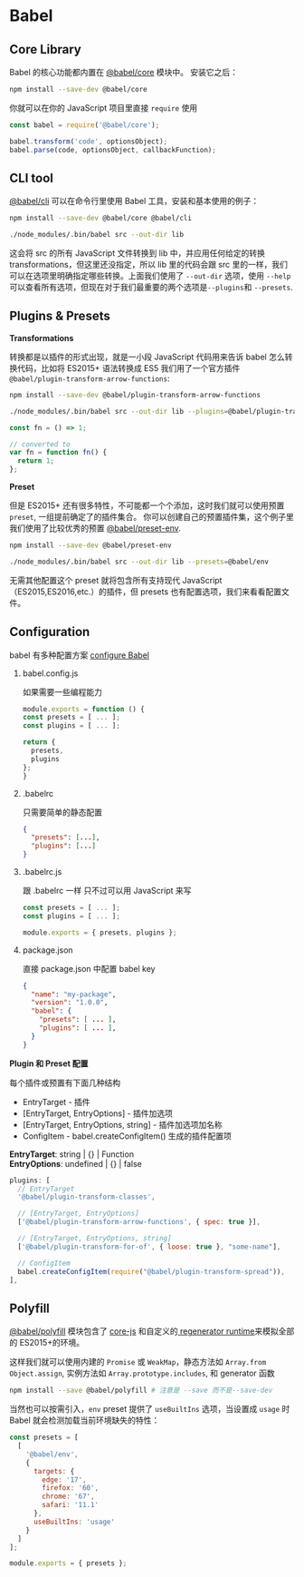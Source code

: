 # Babel

## Core Library

Babel 的核心功能都内置在 [@babel/core](https://babeljs.io/docs/en/babel-core) 模块中。 安装它之后：

```bash
npm install --save-dev @babel/core
```

你就可以在你的 JavaScript 项目里直接 `require` 使用

```js
const babel = require('@babel/core');

babel.transform('code', optionsObject);
babel.parse(code, optionsObject, callbackFunction);
```

## CLI tool

[@babel/cli](https://babeljs.io/docs/en/babel-cli) 可以在命令行里使用 Babel 工具，安装和基本使用的例子：

```bash
npm install --save-dev @babel/core @babel/cli

./node_modules/.bin/babel src --out-dir lib
```

这会将 src 的所有 JavaScript 文件转换到 lib 中，并应用任何给定的转换 transformations，但这里还没指定，所以 lib 里的代码会跟 src 里的一样，我们可以在选项里明确指定哪些转换。上面我们使用了 `--out-dir` 选项，使用 `--help`可以查看所有选项，但现在对于我们最重要的两个选项是`--plugins`和 `--presets`.

## Plugins & Presets

**Transformations**

转换都是以插件的形式出现，就是一小段 JavaScript 代码用来告诉 babel 怎么转换代码，比如将 ES2015+ 语法转换成 ES5 我们用了一个官方插件
`@babel/plugin-transform-arrow-functions`:

```bash
npm install --save-dev @babel/plugin-transform-arrow-functions

./node_modules/.bin/babel src --out-dir lib --plugins=@babel/plugin-transform-arrow-functions
```

```js
const fn = () => 1;

// converted to
var fn = function fn() {
  return 1;
};
```

**Preset**

但是 ES2015+ 还有很多特性，不可能都一个个添加，这时我们就可以使用预置 `preset`, 一组提前确定了的插件集合。
你可以创建自己的预置插件集，这个例子里我们使用了比较优秀的预置 [@babel/preset-env](https://babeljs.io/docs/en/babel-preset-env).

```bash
npm install --save-dev @babel/preset-env

./node_modules/.bin/babel src --out-dir lib --presets=@babel/env
```

无需其他配置这个 preset 就将包含所有支持现代 JavaScript（ES2015,ES2016,etc.）的插件，但 presets 也有配置选项，我们来看看配置文件。

## Configuration

babel 有多种配置方案 [configure Babel](https://babeljs.io/docs/en/configuration)

1. babel.config.js

   如果需要一些编程能力

   ```js
   module.exports = function () {
   const presets = [ ... ];
   const plugins = [ ... ];

   return {
     presets,
     plugins
   };
   }
   ```

2. .babelrc

   只需要简单的静态配置

   ```json
   {
     "presets": [...],
     "plugins": [...]
   }
   ```

3. .babelrc.js

   跟 .babelrc 一样 只不过可以用 JavaScript 来写

   ```js
   const presets = [ ... ];
   const plugins = [ ... ];

   module.exports = { presets, plugins };
   ```

4. package.json

   直接 package.json 中配置 babel key

   ```json
   {
     "name": "my-package",
     "version": "1.0.0",
     "babel": {
       "presets": [ ... ],
       "plugins": [ ... ],
     }
   }
   ```

**Plugin 和 Preset 配置**

每个插件或预置有下面几种结构

- EntryTarget - 插件
- [EntryTarget, EntryOptions] - 插件加选项
- [EntryTarget, EntryOptions, string] - 插件加选项加名称
- ConfigItem - babel.createConfigItem() 生成的插件配置项

**EntryTarget**: string | {} | Function\
**EntryOptions**: undefined | {} | false

```js
plugins: [
  // EntryTarget
  '@babel/plugin-transform-classes',

  // [EntryTarget, EntryOptions]
  ['@babel/plugin-transform-arrow-functions', { spec: true }],

  // [EntryTarget, EntryOptions, string]
  ['@babel/plugin-transform-for-of', { loose: true }, "some-name"],

  // ConfigItem
  babel.createConfigItem(require("@babel/plugin-transform-spread")),
],
```

## Polyfill

[@babel/polyfill](https://babeljs.io/docs/en/babel-polyfill) 模块包含了 [core-js](https://github.com/zloirock/core-js) 和自定义的[ regenerator runtime](https://github.com/facebook/regenerator/blob/master/packages/regenerator-runtime/runtime.js)来模拟全部的 ES2015+的环境。

这样我们就可以使用内建的 `Promise` 或 `WeakMap`，静态方法如 `Array.from` `Object.assign`, 实例方法如 `Array.prototype.includes`, 和 generator 函数

```bash
npm install --save @babel/polyfill # 注意是 --save 而不是--save-dev
```

当然也可以按需引入，`env` preset 提供了 `useBuiltIns` 选项，当设置成 `usage` 时 Babel 就会检测加载当前环境缺失的特性：

```js
const presets = [
  [
    '@babel/env',
    {
      targets: {
        edge: '17',
        firefox: '60',
        chrome: '67',
        safari: '11.1'
      },
      useBuiltIns: 'usage'
    }
  ]
];

module.exports = { presets };
```
